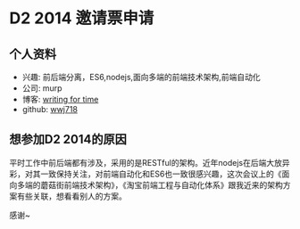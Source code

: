 # D2 2014 邀请票申请

## 个人资料

- 兴趣: 前后端分离，ES6,nodejs,面向多端的前端技术架构,前端自动化
- 公司: murp
- 博客: [writing for time](http://wwj718.github.io/) 
- github: [wwj718](github.com/wwj718) 

## 想参加D2 2014的原因

平时工作中前后端都有涉及，采用的是RESTful的架构。近年nodejs在后端大放异彩，对其一致保持关注，对前端自动化和ES6也一致很感兴趣，这次会议上的《面向多端的蘑菇街前端技术架构》，《淘宝前端工程与自动化体系》跟我近来的架构方案有些关联，想看看别人的方案。

感谢~
